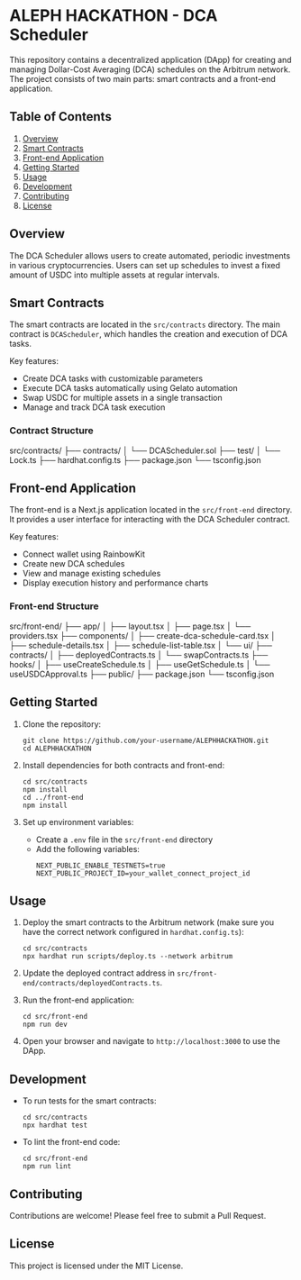 # ALEPH HACKATHON - DCA Scheduler

This repository contains a decentralized application (DApp) for creating and managing Dollar-Cost Averaging (DCA) schedules on the Arbitrum network. The project consists of two main parts: smart contracts and a front-end application.

## Table of Contents

1. [Overview](#overview)
2. [Smart Contracts](#smart-contracts)
3. [Front-end Application](#front-end-application)
4. [Getting Started](#getting-started)
5. [Usage](#usage)
6. [Development](#development)
7. [Contributing](#contributing)
8. [License](#license)

## Overview

The DCA Scheduler allows users to create automated, periodic investments in various cryptocurrencies. Users can set up schedules to invest a fixed amount of USDC into multiple assets at regular intervals.

## Smart Contracts

The smart contracts are located in the `src/contracts` directory. The main contract is `DCAScheduler`, which handles the creation and execution of DCA tasks.

Key features:
- Create DCA tasks with customizable parameters
- Execute DCA tasks automatically using Gelato automation
- Swap USDC for multiple assets in a single transaction
- Manage and track DCA task execution

### Contract Structure

src/contracts/
├── contracts/
│ └── DCAScheduler.sol
├── test/
│ └── Lock.ts
├── hardhat.config.ts
├── package.json
└── tsconfig.json

## Front-end Application

The front-end is a Next.js application located in the `src/front-end` directory. It provides a user interface for interacting with the DCA Scheduler contract.

Key features:
- Connect wallet using RainbowKit
- Create new DCA schedules
- View and manage existing schedules
- Display execution history and performance charts

### Front-end Structure

src/front-end/
├── app/
│ ├── layout.tsx
│ ├── page.tsx
│ └── providers.tsx
├── components/
│ ├── create-dca-schedule-card.tsx
│ ├── schedule-details.tsx
│ ├── schedule-list-table.tsx
│ └── ui/
├── contracts/
│ ├── deployedContracts.ts
│ └── swapContracts.ts
├── hooks/
│ ├── useCreateSchedule.ts
│ ├── useGetSchedule.ts
│ └── useUSDCApproval.ts
├── public/
├── package.json
└── tsconfig.json


## Getting Started

1. Clone the repository:
   ```
   git clone https://github.com/your-username/ALEPHHACKATHON.git
   cd ALEPHHACKATHON
   ```

2. Install dependencies for both contracts and front-end:
   ```
   cd src/contracts
   npm install
   cd ../front-end
   npm install
   ```

3. Set up environment variables:
   - Create a `.env` file in the `src/front-end` directory
   - Add the following variables:
     ```
     NEXT_PUBLIC_ENABLE_TESTNETS=true
     NEXT_PUBLIC_PROJECT_ID=your_wallet_connect_project_id
     ```

## Usage

1. Deploy the smart contracts to the Arbitrum network (make sure you have the correct network configured in `hardhat.config.ts`):
   ```
   cd src/contracts
   npx hardhat run scripts/deploy.ts --network arbitrum
   ```

2. Update the deployed contract address in `src/front-end/contracts/deployedContracts.ts`.

3. Run the front-end application:
   ```
   cd src/front-end
   npm run dev
   ```

4. Open your browser and navigate to `http://localhost:3000` to use the DApp.

## Development

- To run tests for the smart contracts:
  ```
  cd src/contracts
  npx hardhat test
  ```

- To lint the front-end code:
  ```
  cd src/front-end
  npm run lint
  ```

## Contributing

Contributions are welcome! Please feel free to submit a Pull Request.

## License

This project is licensed under the MIT License.